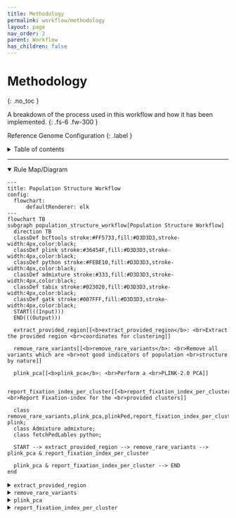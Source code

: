 ```yaml
---
title: Methodology
permalink: workflow/methodology
layout: page
nav_order: 2
parent: Workflow
has_children: false
---
```


# Methodology
{: .no_toc }

A breakdown of the process used in this workflow and how it has been implemented.
{: .fs-6 .fw-300 }

Reference Genome Configuration
{: .label }



<details markdown="block">
  <summary>
    Table of contents
  </summary>
  {: .text-delta }
1. TOC
{:toc}
</details>

---

<details open markdown="block">
  <summary>Rule Map/Diagram</summary>


  ```mermaid
---
title: Population Structure Workflow
config:
    flowchart:
        defaultRenderer: elk
---
flowchart TB
  subgraph population_structure_workflow[Population Structure Workflow]
    direction TB
    classDef bcftools stroke:#FF5733,fill:#D3D3D3,stroke-width:4px,color:black;
    classDef plink stroke:#36454F,fill:#D3D3D3,stroke-width:4px,color:black;
    classDef python stroke:#FEBE10,fill:#D3D3D3,stroke-width:4px,color:black;
    classDef admixture stroke:#333,fill:#D3D3D3,stroke-width:4px,color:black;
    classDef tabix stroke:#023020,fill:#D3D3D3,stroke-width:4px,color:black;
    classDef gatk stroke:#007FFF,fill:#D3D3D3,stroke-width:4px,color:black;
    START(((Input)))
    END(((Output)))

    extract_provided_region[[<b>extract_provided_region</b>: <br>Extract the provided region <br>coordinates for clustering]]

    remove_rare_variants[[<b>remove_rare_variants</b>: <br>Remove all variants which are <br>not good indicators of population <br>structure by nature]]

    plink_pca[[<b>plink_pca</b>: <br>Perform a <br>PLINK-2.0 PCA]]
    
    report_fixation_index_per_cluster[[<b>report_fixation_index_per_cluster</b>: <br>Report Fixation-index for the <br>provided clusters]]

    class remove_rare_variants,plink_pca,plinkPed,report_fixation_index_per_cluster,extract_provided_region plink;
    class Admixture admixture;
    class fetchPedLables python;

    START --> extract_provided_region --> remove_rare_variants --> plink_pca & report_fixation_index_per_cluster

    plink_pca & report_fixation_index_per_cluster --> END
  end
  ```


</details>

<details markdown="block">
  <summary>
    <code>extract_provided_region</code>
  </summary>

  ```mermaid
  flowchart TD
    extract_provided_region[[<b>extract_provided_region</b>: <br>Extract the provided region <br>coordinates for clustering]]

    classDef plink stroke:#36454F,fill:#D3D3D3,stroke-width:4px,color:black;
    class extract_provided_region plink;
  ```

  <dl>
    <dt>Function</dt>
    <dd>Extract the requested coordinates to be used for population clustering, as provided in the <code>sample.csv</code> file.</dd>
    <dt>Command</dt>
    <dd><code>plink2 --threads {threads} --pfile {params.input} vzs --from-bp {params.fromBP} --to-bp {params.toBP} --chr {params.chr} --make-pgen vzs --out {params.output}</code></dd>
    <dt>Parameters</dt>
    <dd>
      <dl>
        <dt><code>--threads {threads}</code></dt>
        <dd>Used to set the number of CPU threads used during this calculation</dd>
        <dt><code>--pfile {params.input} vzs</code></dt>
        <dd>Used to provide plink with the location of a plink-2 binary file set (.psam, .pvar and .pgen files), and to expect z-compressed files.</dd>  
        <dt><code>--from-bp</code></dt>
        <dd>The start co-ordinates to start trimming from.</dd>
        <dt><code>--to-bp</code></dt>
        <dd>The stop coordinates to trim until.</dd>
        <dt><code>--chr</code></dt>
        <dd>The chromosome on which the coordinates can be found.</dd>
        <dt><code>--make-pgen zs</code></dt>
        <dd>Save output to a BG-Zipped pgen binary fileset.</dd>  
        <dt><code>--out {params.output}</code></dt>
        <dd>Provide the file name and path for output creation.</dd>
      </dl>
    </dd>
  </dl>
</details>

<details markdown="block">
  <summary>
    <code>remove_rare_variants</code>
  </summary>

  ```mermaid
  flowchart TD
    remove_rare_variants[[<b>remove_rare_variants</b>: <br>Remove all variants which are <br>not good indicators of population <br>structure by nature]]

    classDef plink stroke:#36454F,fill:#D3D3D3,stroke-width:4px,color:black;
    class remove_rare_variants plink;
  ```

  <dl>
    <dt>Function</dt>
    <dd>Remove singletons as these do not contribute towards an understanding of clusters, since a singleton only serves to separate a sample from a possible cluster.</dd>
    <dt>Command</dt>
    <dd><code>plink2 --threads {threads} --pfile {params.input} vzs --pheno {input.sample_metadata} --mac 2 --make-pgen vzs --out {params.output}</code></dd>
    <dt>Parameters</dt>
    <dd>
      <dl>
        <dt><code>--threads {threads}</code></dt>
        <dd>Used to set the number of CPU threads used during this calculation.</dd>
        <dt><code>--pfile {params.input} vzs</code></dt>
        <dd>Used to provide plink with the location of a plink-2 binary file set (.psam, .pvar and .pgen files), and to expect z-compressed files.</dd>  
        <dt><code>--pheno {input.sample_metadata}</code></dt>
        <dd>Responsible for annotating samples with provided annotations.</dd>  
        <dt><code>--mac 2</code></dt>
        <dd>Remove any variants with a total count of less than 2.</dd>
        <dt><code>--make-pgen zs</code></dt>
        <dd>Save output to a BG-Zipped pgen binary fileset.</dd>  
        <dt><code>--out {params.output}</code></dt>
        <dd>Provide the file name and path for output creation.</dd>
      </dl>
    </dd>
  </dl>
</details>

<details markdown="block">
  <summary>
    <code>plink_pca</code>
  </summary>

  ```mermaid
  flowchart TD
    plink_pca[[<b>plink_pca</b>: <br>Perform a <br>PLINK-2.0 PCA]]

    classDef plink stroke:#36454F,fill:#D3D3D3,stroke-width:4px,color:black;
    class plink_pca plink;
  ```

  <dl>
    <dt>Function</dt>
    <dd>Perform dimensionality reduction on the samples provided and produce allele-weighted scores indicating possible population structure.</dd>
    <dt>Command</dt>
    <dd><code>plink2 --threads {threads} --pfile {params.input} vzs --pca allele-wts --out {params.output}</code></dd>
    <dt>Parameters</dt>
    <dd>
      <dl>
        <dt><code>--threads {threads}</code></dt>
        <dd>Used to set the number of CPU threads used during this calculation.</dd>
        <dt><code>--pfile {params.input} vzs</code></dt>
        <dd>Used to provide plink with the location of a plink-2 binary file set (.psam, .pvar and .pgen files), and to expect z-compressed files.</dd>  
        <dt><code>--pca allele-wts</code></dt>
        <dd>Generate an allele-weighted PCA eigenvector and eigenvalue files.</dd>
        <dt><code>--out {params.output}</code></dt>
        <dd>Provide the file name and path for output creation.</dd>
      </dl>
    </dd>
  </dl>
</details>


<details markdown="block">
  <summary>
    <code>report_fixation_index_per_cluster</code>
  </summary>

  ```mermaid
  flowchart TD
    report_fixation_index_per_cluster[[<b>report_fixation_index_per_cluster</b>: <br>Report Fixation-index for the <br>provided clusters]]

    classDef plink stroke:#36454F,fill:#D3D3D3,stroke-width:4px,color:black;
    class report_fixation_index_per_cluster plink;
  ```

  <dl>
      <dt>Function</dt>
      <dd>
      To generate a hardy-weinberg report.</dd>
      <dt>Command</dt>
      <dd><code>plink2 --threads {threads} --pfile {params.input} vzs --fst {wildcards.cluster} report-variants zs --out {params.output}</code></dd>
      <dt>Parameters</dt>
      <dd>
        <dl>
          <dt><code>--threads {threads}</code></dt>
          <dd>Used to set the number of CPU threads used during this calculation</dd>
          <dt><code>--pfile {params.input} vzs</code></dt>
          <dd>Used to provide plink with the location of a plink-2 binary file set (.psam, .pvar and .pgen files), and to expect z-compressed files.</dd>
          <dt><code>--fst {wildcards.cluster} report-variants zs</code></dt>
          <dd>Perform the requested fixation index calculations. the <code>report-variants</code> modifier requests variant-level fst results and the <code>zs</code> modifier requests the output to be compressed.</dd>
          <dt><code>--out {params.output}</code></dt>
          <dd>Provide the file name and path for output creation.</dd>  
        </dl>
      </dd>
    </dl>

</details>